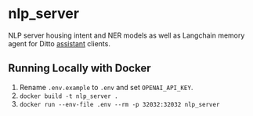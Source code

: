 # nlp_server
NLP server housing intent and NER models as well as Langchain memory agent for Ditto [assistant](http://github.com/omarzanji/assistant) clients.

## Running Locally with Docker 
1. Rename `.env.example` to `.env` and set `OPENAI_API_KEY`.
2. `docker build -t nlp_server .`
3. `docker run --env-file .env --rm -p 32032:32032 nlp_server`
